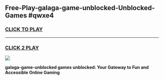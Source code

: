 
## Free-Play-galaga-game-unblocked-Unblocked-Games #qwxe4
<h3>
<a href="https://news.freeplayer.one?title=galaga-game-unblocked&ref=8M">CLICK TO PLAY</a></h3>
<hr>

<h3>
<a href="https://news.freeplayer.one?title=galaga-game-unblocked&ref=8M">CLICK 2 PLAY</a>
  
</h3>

<a href="https://news.freeplayer.one?title=galaga-game-unblocked&ref=8M"><img src="https://clearcache.store/games.png"></a>


**galaga-game-unblocked games unblocked: Your Gateway to Fun and Accessible Online Gaming**
